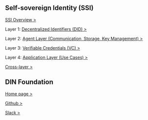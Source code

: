 ## Self-sovereign Identity (SSI)

[SSI Overview >](./ssi-overview.md)

Layer 1: [Decentralized Identifiers (DID) >](./layer-1-decentralized-identifiers.md)

Layer 2: [Agent Layer (Communication, Storage, Key Management) >](./layer-2-agent-layer.md)

Layer 3: [Verifiable Credentials (VC) >](./layer-3-verifiable-credentials.md)

Layer 4: [Application Layer (Use Cases) >](./layer-4-application-layer.md)

[Cross-layer >](./cross-layer.md)


## DIN Foundation

[Home page >](https://www.din.foundation/)

[Github >](https://github.com/DIN-Foundation/)

[Slack >](https://join.slack.com/t/din-foundation/shared_invite/zt-j6j3dgh0-z8jz1Fc3xLzUGXpnsuWmLg)
